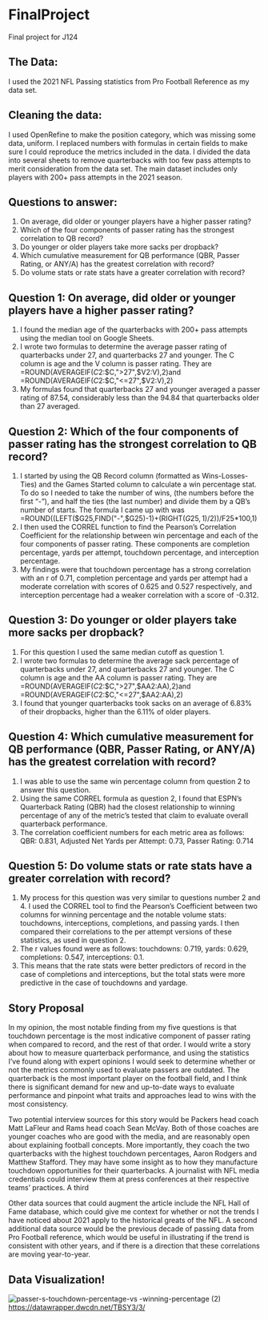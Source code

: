 # FinalProject
Final project for J124
## The Data:
I used the 2021 NFL Passing statistics from Pro Football Reference as my data set.
## Cleaning the data:
I used OpenRefine to make the position category, which was missing some data, uniform.
I replaced numbers with formulas in certain fields to make sure I could reproduce the metrics included in the data.
I divided the data into several sheets to remove quarterbacks with too few pass attempts to merit consideration from the data set. The main dataset includes only players with 200+ pass attempts in the 2021 season.

## Questions to answer:
1. On average, did older or younger players have a higher passer rating?
2. Which of the four components of passer rating has the strongest correlation to QB record?
3. Do younger or older players take more sacks per dropback?
4. Which cumulative measurement for QB performance (QBR, Passer Rating, or ANY/A) has the greatest correlation with record?
5. Do volume stats or rate stats have a greater correlation with record?

## Question 1: On average, did older or younger players have a higher passer rating?
1. I found the median age of the quarterbacks with 200+ pass attempts using the median tool on Google Sheets.
2. I wrote two formulas to determine the average passer rating of quarterbacks under 27, and quarterbacks 27 and younger. The C column is age and the V column is passer rating. They are =ROUND(AVERAGEIF($C$2:$C,">27",$V$2:$V),2)and =ROUND(AVERAGEIF($C$2:$C,"<=27",$V$2:$V),2)
3. My formulas found that quarterbacks 27 and younger averaged a passer rating of 87.54, considerably less than the 94.84 that quarterbacks older than 27 averaged.

## Question 2: Which of the four components of passer rating has the strongest correlation to QB record?
1. I started by using the QB Record column (formatted as Wins-Losses-Ties) and the Games Started column to calculate a win percentage stat. To do so I needed to take the number of wins, (the numbers before the first “-”), and half the ties (the last number) and divide them by a QB’s number of starts. The formula I came up with was =ROUND((LEFT($G25,FIND("-",$G25)-1)+(RIGHT($G25,1)/2))/$F25*100,1)
2. I then used the CORREL function to find the Pearson’s Correlation Coefficient for the relationship between win percentage and each of the four components of passer rating. These components are completion percentage, yards per attempt, touchdown percentage, and interception percentage.
3. My findings were that touchdown percentage has a strong correlation with an r of 0.71, completion percentage and yards per attempt had a moderate correlation with scores of 0.625 and 0.527 respectively, and interception percentage had a weaker correlation with a score of -0.312.

## Question 3: Do younger or older players take more sacks per dropback?
1. For this question I used the same median cutoff as question 1. 
2. I wrote two formulas to determine the average sack percentage of quarterbacks under 27, and quarterbacks 27 and younger. The C column is age and the AA column is passer rating. They are =ROUND(AVERAGEIF($C$2:$C,">27",$AA$2:$AA),2)and =ROUND(AVERAGEIF($C$2:$C,"<=27",$AA$2:$AA),2)
3. I found that younger quarterbacks took sacks on an average of 6.83% of their dropbacks, higher than the 6.11% of older players.

## Question 4: Which cumulative measurement for QB performance (QBR, Passer Rating, or ANY/A) has the greatest correlation with record?
1. I was able to use the same win percentage column from question 2 to answer this  question.
2. Using the same CORREL formula as question 2, I found that ESPN’s Quarterback Rating (QBR) had the closest relationship to winning percentage of any of the metric’s tested that claim to evaluate overall quarterback performance.
3. The correlation coefficient numbers for each metric area as follows: QBR: 0.831, Adjusted Net Yards per Attempt: 0.73, Passer Rating: 0.714

## Question 5: Do volume stats or rate stats have a greater correlation with record?
1. My process for this question was very similar to questions number 2 and 4. I used the CORREL tool to find the Pearson’s Coefficient between two columns for winning percentage and the notable volume stats: touchdowns, interceptions, completions, and passing yards. I then compared their correlations to the per attempt versions of these statistics, as used in question 2.
2. The r values found were as follows: touchdowns: 0.719, yards: 0.629, completions: 0.547, interceptions: 0.1.
3. This means that the rate stats were better predictors of record in the case of completions and interceptions, but the total stats were more predictive in the case of touchdowns and yardage.

## Story Proposal
In my opinion, the most notable finding from my five questions is that touchdown percentage is the most indicative component of passer rating when compared to record, and the rest of that order. I would write a story about how to measure quarterback performance, and using the statistics I’ve found along with expert opinions I would seek to determine whether or not the metrics commonly used to evaluate passers are outdated. The quarterback is the most important player on the football field, and I think there is significant demand for new and up-to-date ways to evaluate performance and pinpoint what traits and approaches lead to wins with the most consistency. 

Two potential interview sources for this story would be Packers head coach Matt LaFleur and Rams head coach Sean McVay. Both of those coaches are younger coaches who are good with the media, and are reasonably open about explaining football concepts. More importantly, they coach the two quarterbacks with the highest touchdown percentages, Aaron Rodgers and Matthew Stafford. They may have some insight as to how they manufacture touchdown opportunities for their quarterbacks. A journalist with NFL media credentials could interview them at press conferences at their respective teams’ practices. A third 

Other data sources that could augment the article include the NFL Hall of Fame database, which could give me context for whether or not the trends I have noticed about 2021 apply to the historical greats of the NFL. A second additional data source would be the previous decade of passing data from Pro Football reference, which would be useful in illustrating if the trend is consistent with other years, and if there is a direction that these correlations are moving year-to-year.

## Data Visualization!
![passer-s-touchdown-percentage-vs -winning-percentage (2)](https://user-images.githubusercontent.com/25110547/183278720-e979ae00-ad70-432b-81d0-6e6ee6c53a6b.png)
https://datawrapper.dwcdn.net/TBSY3/3/

